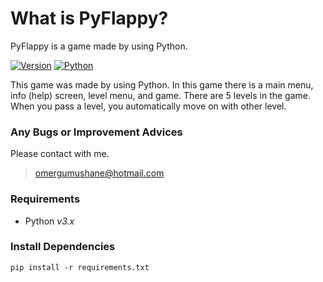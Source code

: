 # What is PyFlappy?
PyFlappy is a game made by using Python.

[![Version](https://img.shields.io/badge/Version-v1.0-orange)]()
[![Python](https://img.shields.io/badge/Python-v3.0%2B-blue)]()

This game was made by using Python. In this game there is a main menu, info (help) screen, level menu, and game. There are 5 levels in the game. When you pass a level, you automatically move on with other level.

### Any Bugs or Improvement Advices
Please contact with me.
> omergumushane@hotmail.com

### Requirements

-   Python _v3.x_

### Install Dependencies

```
pip install -r requirements.txt
```
